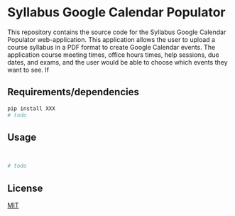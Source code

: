 # Syllabus Google Calendar Populator


This repository contains the source code for the Syllabus Google Calendar Populator web-application. This application allows the user to upload a course syllabus in a PDF format to create Google Calendar events. The application course meeting times, office hours times, help sessions, due dates, and exams, and the user would be able to choose which events they want to see. If 

## Requirements/dependencies 


```bash
pip install XXX
# todo


```

## Usage

```python


# todo
```



## License
[MIT](https://choosealicense.com/licenses/mit/)
